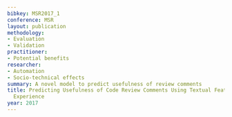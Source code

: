 ```yaml
---
bibkey: MSR2017_1
conference: MSR
layout: publication
methodology:
- Evaluation
- Validation
practitioner:
- Potential benefits
researcher:
- Automation
- Socio-technical effects
summary: A novel model to predict usefulness of review comments
title: Predicting Usefulness of Code Review Comments Using Textual Features and Developer
  Experience
year: 2017
---
```

